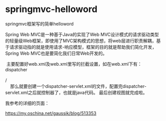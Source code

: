 # springmvc-helloword
springmvc框架写的简单helloword

  Spring Web MVC是一种基于Java的实现了Web MVC设计模式的请求驱动类型的轻量级Web框架，即使用了MVC架构模式的思想，将web层进行职责解耦，基于请求驱动指的就是使用请求-响应模型，框架的目的就是帮助我们简化开发，Spring Web MVC也是要简化我们日常Web开发的。
  
  主要配置好web.xml及web.xml里写的拦截设置，如在web.xml下有：
  <servlet-mapping>  
        <servlet-name>dispatcher</servlet-name>  
        <!-- 由SpringMVC拦截所有请求 -->  
        <url-pattern>/</url-pattern>  
    </servlet-mapping>  
那么就要创建一个dispatcher-servlet.xml的文件，配置完dispatcher-servlet.xml之后就控制器了，也就是java代码。
最后创建视图就完成啦。

我参考的详细的页面：

https://my.oschina.net/gaussik/blog/513353

